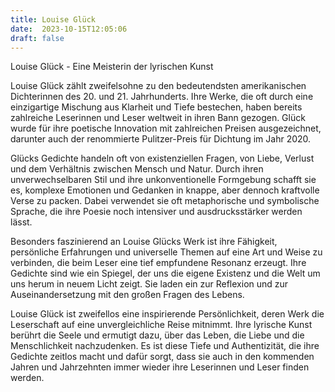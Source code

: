 ```yaml
---
title: Louise Glück
date:  2023-10-15T12:05:06
draft: false
---
```


Louise Glück - Eine Meisterin der lyrischen Kunst

Louise Glück zählt zweifelsohne zu den bedeutendsten amerikanischen Dichterinnen des 20. und 21. Jahrhunderts. Ihre Werke, die oft durch eine einzigartige Mischung aus Klarheit und Tiefe bestechen, haben bereits zahlreiche Leserinnen und Leser weltweit in ihren Bann gezogen. Glück wurde für ihre poetische Innovation mit zahlreichen Preisen ausgezeichnet, darunter auch der renommierte Pulitzer-Preis für Dichtung im Jahr 2020. 

Glücks Gedichte handeln oft von existenziellen Fragen, von Liebe, Verlust und dem Verhältnis zwischen Mensch und Natur. Durch ihren unverwechselbaren Stil und ihre unkonventionelle Formgebung schafft sie es, komplexe Emotionen und Gedanken in knappe, aber dennoch kraftvolle Verse zu packen. Dabei verwendet sie oft metaphorische und symbolische Sprache, die ihre Poesie noch intensiver und ausdrucksstärker werden lässt.

Besonders faszinierend an Louise Glücks Werk ist ihre Fähigkeit, persönliche Erfahrungen und universelle Themen auf eine Art und Weise zu verbinden, die beim Leser eine tief empfundene Resonanz erzeugt. Ihre Gedichte sind wie ein Spiegel, der uns die eigene Existenz und die Welt um uns herum in neuem Licht zeigt. Sie laden ein zur Reflexion und zur Auseinandersetzung mit den großen Fragen des Lebens.

Louise Glück ist zweifellos eine inspirierende Persönlichkeit, deren Werk die Leserschaft auf eine unvergleichliche Reise mitnimmt. Ihre lyrische Kunst berührt die Seele und ermutigt dazu, über das Leben, die Liebe und die Menschlichkeit nachzudenken. Es ist diese Tiefe und Authentizität, die ihre Gedichte zeitlos macht und dafür sorgt, dass sie auch in den kommenden Jahren und Jahrzehnten immer wieder ihre Leserinnen und Leser finden werden.